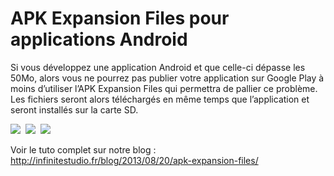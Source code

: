 APK Expansion Files pour applications Android
========================

Si vous développez une application Android et que celle-ci dépasse les 50Mo, alors vous ne pourrez pas publier votre application sur Google Play à moins d’utiliser l’APK Expansion Files qui permettra de pallier ce problème. Les fichiers seront alors téléchargés en même temps que l’application et seront installés sur la carte SD.

<img src="http://infinitestudio.fr/blog/wp-content/uploads/2013/08/Tuto-APKEF-Application-accueil-168x300.png"/>&nbsp;
<img src="http://infinitestudio.fr/blog/wp-content/uploads/2013/08/Tuto-APKEF-Application-s%C3%A9lection-vid%C3%A9o-168x300.png"/>&nbsp;
<img src="http://infinitestudio.fr/blog/wp-content/uploads/2013/08/Tuto-APKEF-Application-lecture-vid%C3%A9o-168x300.png"/>

Voir le tuto complet sur notre blog : http://infinitestudio.fr/blog/2013/08/20/apk-expansion-files/
